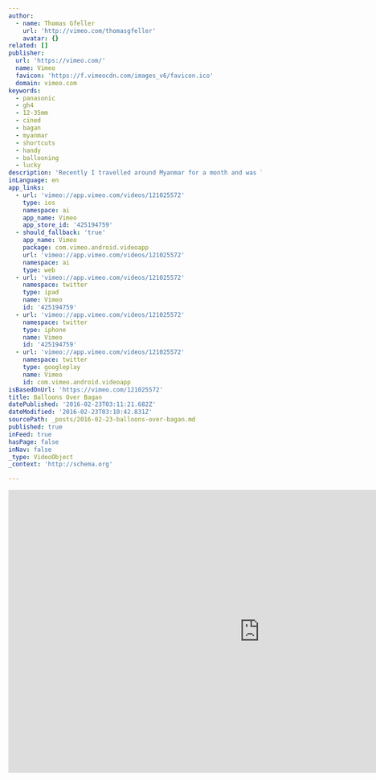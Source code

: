 ```yaml
---
author:
  - name: Thomas Gfeller
    url: 'http://vimeo.com/thomasgfeller'
    avatar: {}
related: []
publisher:
  url: 'https://vimeo.com/'
  name: Vimeo
  favicon: 'https://f.vimeocdn.com/images_v6/favicon.ico'
  domain: vimeo.com
keywords:
  - panasonic
  - gh4
  - 12-35mm
  - cined
  - bagan
  - myanmar
  - shortcuts
  - handy
  - ballooning
  - lucky
description: 'Recently I travelled around Myanmar for a month and was lucky enough to go Hot Air Ballooning over Bagan. Music: "Goodbye" by Apparat Shot on Panasonic GH4 in CineD Panasonic 12-35mm f2.8 Check out my other video https://vimeo.com/123589738'
inLanguage: en
app_links:
  - url: 'vimeo://app.vimeo.com/videos/121025572'
    type: ios
    namespace: ai
    app_name: Vimeo
    app_store_id: '425194759'
  - should_fallback: 'true'
    app_name: Vimeo
    package: com.vimeo.android.videoapp
    url: 'vimeo://app.vimeo.com/videos/121025572'
    namespace: ai
    type: web
  - url: 'vimeo://app.vimeo.com/videos/121025572'
    namespace: twitter
    type: ipad
    name: Vimeo
    id: '425194759'
  - url: 'vimeo://app.vimeo.com/videos/121025572'
    namespace: twitter
    type: iphone
    name: Vimeo
    id: '425194759'
  - url: 'vimeo://app.vimeo.com/videos/121025572'
    namespace: twitter
    type: googleplay
    name: Vimeo
    id: com.vimeo.android.videoapp
isBasedOnUrl: 'https://vimeo.com/121025572'
title: Balloons Over Bagan
datePublished: '2016-02-23T03:11:21.682Z'
dateModified: '2016-02-23T03:10:42.831Z'
sourcePath: _posts/2016-02-23-balloons-over-bagan.md
published: true
inFeed: true
hasPage: false
inNav: false
_type: VideoObject
_context: 'http://schema.org'

---
```

<iframe src="https://cdn.embedly.com/widgets/media.html?src=https%3A%2F%2Fplayer.vimeo.com%2Fvideo%2F121025572&amp;url=https%3A%2F%2Fvimeo.com%2F121025572&amp;image=http%3A%2F%2Fi.vimeocdn.com%2Fvideo%2F509092304_1280.jpg&amp;key=b7d04c9b404c499eba89ee7072e1c4f7&amp;type=text%2Fhtml&amp;schema=vimeo" width="1000" height="563" scrolling="no" frameborder="0" allowfullscreen="allowfullscreen" style=""></iframe>